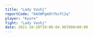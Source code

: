 ```yaml
---
title: "Lady Vashj"
reportCode: "6AVWPgm8tYbcFC2q"
player: "Kyore"
fight: "Lady Vashj"
date: 2021-10-20T19:00:04.987000+00:00
---
```


